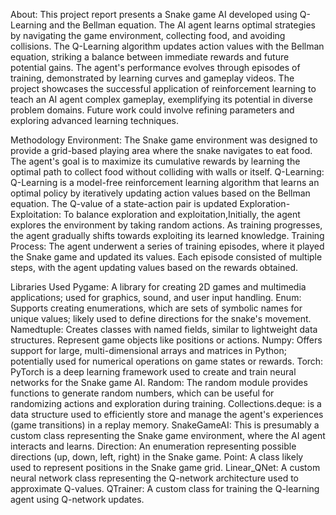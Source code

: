 About:
This project report presents a Snake game AI developed using Q-Learning and the Bellman equation. The AI agent learns optimal strategies by navigating the game environment, collecting food, and avoiding collisions. The Q-Learning algorithm updates action values with the Bellman equation, striking a balance between immediate rewards and future potential gains. The agent's performance evolves through episodes of training, demonstrated by learning curves and gameplay videos. The project showcases the successful application of reinforcement learning to teach an AI agent complex gameplay, exemplifying its potential in diverse problem domains. Future work could involve refining parameters and exploring advanced learning techniques.

Methodology
Environment:
The Snake game environment was designed to provide a grid-based playing area where the snake navigates to eat food. The agent's goal is to maximize its cumulative rewards by learning the optimal path to collect food without colliding with walls or itself.
Q-Learning:
Q-Learning is a model-free reinforcement learning algorithm that learns an optimal policy by iteratively updating action values based on the Bellman equation. The Q-value of a state-action pair is updated 
Exploration-Exploitation:
To balance exploration and exploitation,Initially, the agent explores the environment by taking random actions. As training progresses, the agent gradually shifts towards exploiting its learned knowledge.
Training Process:
The agent underwent a series of training episodes, where it played the Snake game and updated its values. Each episode consisted of multiple steps, with the agent updating values based on the rewards obtained.

Libraries Used
Pygame: A library for creating 2D games and multimedia applications; used for graphics, sound, and user input handling.
Enum: Supports creating enumerations, which are sets of symbolic names for unique values; likely used to define directions for the snake's movement.
Namedtuple: Creates classes with named fields, similar to lightweight data structures. Represent game objects like positions or actions.
Numpy: Offers support for large, multi-dimensional arrays and matrices in Python; potentially used for numerical operations on game states or rewards.
Torch: PyTorch is a deep learning framework used to create and train neural networks for the Snake game AI.
Random: The random module provides functions to generate random numbers, which can be useful for randomizing actions and exploration during training.
Collections.deque: is a data structure used to efficiently store and manage the agent's experiences (game transitions) in a replay memory.
SnakeGameAI: This is presumably a custom class representing the Snake game environment, where the AI agent interacts and learns.
Direction: An enumeration representing possible directions (up, down, left, right) in the Snake game.
Point: A class likely used to represent positions in the Snake game grid.
Linear_QNet: A custom neural network class representing the Q-network architecture used to approximate Q-values.
QTrainer: A custom class for training the Q-learning agent using Q-network updates.

